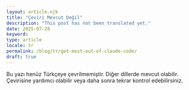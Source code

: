 ```yaml
---
layout: article.njk
title: "Çeviri Mevcut Değil"
description: "This post has not been translated yet."
date: 2025-07-28
keyword: 
type: article
locale: tr
permalink: /blog/tr/get-most-out-of-claude-code/
draft: true
---
```


Bu yazı henüz Türkçeye çevrilmemiştir. Diğer dillerde mevcut olabilir. Çevirisine yardımcı olabilir veya daha sonra tekrar kontrol edebilirsiniz.
